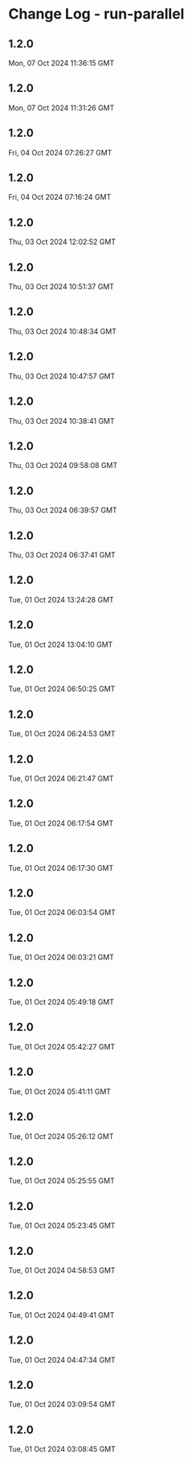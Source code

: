 # Change Log - run-parallel

<!-- This log was last generated on Mon, 07 Oct 2024 11:36:15 GMT and should not be manually modified. -->

<!-- Start content -->

## 1.2.0

Mon, 07 Oct 2024 11:36:15 GMT

## 1.2.0

Mon, 07 Oct 2024 11:31:26 GMT

## 1.2.0

Fri, 04 Oct 2024 07:26:27 GMT

## 1.2.0

Fri, 04 Oct 2024 07:16:24 GMT

## 1.2.0

Thu, 03 Oct 2024 12:02:52 GMT

## 1.2.0

Thu, 03 Oct 2024 10:51:37 GMT

## 1.2.0

Thu, 03 Oct 2024 10:48:34 GMT

## 1.2.0

Thu, 03 Oct 2024 10:47:57 GMT

## 1.2.0

Thu, 03 Oct 2024 10:38:41 GMT

## 1.2.0

Thu, 03 Oct 2024 09:58:08 GMT

## 1.2.0

Thu, 03 Oct 2024 06:39:57 GMT

## 1.2.0

Thu, 03 Oct 2024 06:37:41 GMT

## 1.2.0

Tue, 01 Oct 2024 13:24:28 GMT

## 1.2.0

Tue, 01 Oct 2024 13:04:10 GMT

## 1.2.0

Tue, 01 Oct 2024 06:50:25 GMT

## 1.2.0

Tue, 01 Oct 2024 06:24:53 GMT

## 1.2.0

Tue, 01 Oct 2024 06:21:47 GMT

## 1.2.0

Tue, 01 Oct 2024 06:17:54 GMT

## 1.2.0

Tue, 01 Oct 2024 06:17:30 GMT

## 1.2.0

Tue, 01 Oct 2024 06:03:54 GMT

## 1.2.0

Tue, 01 Oct 2024 06:03:21 GMT

## 1.2.0

Tue, 01 Oct 2024 05:49:18 GMT

## 1.2.0

Tue, 01 Oct 2024 05:42:27 GMT

## 1.2.0

Tue, 01 Oct 2024 05:41:11 GMT

## 1.2.0

Tue, 01 Oct 2024 05:26:12 GMT

## 1.2.0

Tue, 01 Oct 2024 05:25:55 GMT

## 1.2.0

Tue, 01 Oct 2024 05:23:45 GMT

## 1.2.0

Tue, 01 Oct 2024 04:58:53 GMT

## 1.2.0

Tue, 01 Oct 2024 04:49:41 GMT

## 1.2.0

Tue, 01 Oct 2024 04:47:34 GMT

## 1.2.0

Tue, 01 Oct 2024 03:09:54 GMT

## 1.2.0

Tue, 01 Oct 2024 03:08:45 GMT
